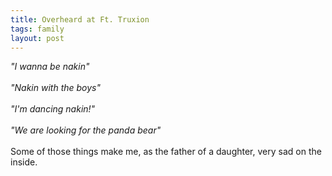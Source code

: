 ```yaml
---
title: Overheard at Ft. Truxion
tags: family
layout: post
---
```

<span style="font-style:italic;">"I wanna be nakin"</span><br /><br /><span style="font-style:italic;">"Nakin with the boys"</span><br /><br /><span style="font-style:italic;">"I'm dancing nakin!"</span><br /><br /><span style="font-style:italic;">"We are looking for the panda bear"</span><br /><br />Some of those things make me, as the father of a daughter, very sad on the inside.
